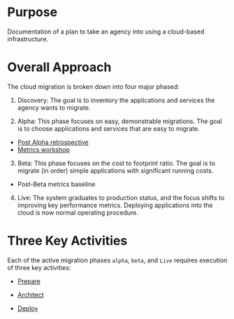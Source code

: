 # Purpose
Documentation of a plan to take an agency into using a cloud-based infrastructure.

# Overall Approach
The cloud migration is broken down into four major phased:

1. Discovery: The goal is to inventory the applications and services the agency wants to migrate.

2. Alpha: This phase focuses on easy, demonstrable migrations. The goal is to choose applications and services that are easy to migrate.

  * [Post Alpha retrospective](./PostAlphaRetro.md)
  * [Metrics workshop](./MetricsWorkshop.md)

3. Beta: This phase focuses on the cost to footprint ratio. The goal is to migrate (in order) simple applications with significant running costs.

  * Post-Beta metrics baseline

4. Live: The system graduates to production status, and the focus shifts to improving key performance metrics. Deploying applications into the cloud is now normal operating procedure.

# Three Key Activities
Each of the active migration phases `alpha`, `beta`, and `Live` requires execution of three key activities:

  * [Prepare](./Prepare/README.md)

  * [Architect](./Architect/README.md)

  * [Deploy](./Deploy/README.md)
